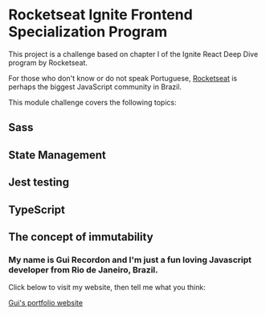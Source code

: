 # Rocketseat Ignite Frontend Specialization Program

This project is a challenge based on chapter I of the Ignite React Deep Dive program by Rocketseat.

For those who don't know or do not speak Portuguese, [Rocketseat](https://www.rocketseat.com.br/) is perhaps the biggest JavaScript community in Brazil.

This module challenge covers the following topics:

## Sass

## State Management

## Jest testing

## TypeScript

## The concept of immutability

### My name is Gui Recordon and I'm just a fun loving Javascript developer from Rio de Janeiro, Brazil.

Click below to visit my website, then tell me what you think:

[Gui's portfolio website](https://guirecordon.netlify.app/)
